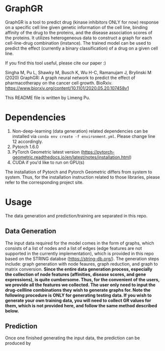 # GraphGR

GraphGR is a tool to predict drug (kinase inhibitors ONLY for now) response on a specific cell line given genetic information of the cell line, binding affinity of the drug to the proteins, and the disease association scores of the proteins. It utilizes heterogeneous data to construct a graph for each cell-line-drug combination (instance). The trained model can be used to predict the effect (currently a binary classification) of a drug on a given cell line.

If you find this tool useful, please cite our paper :)

Singha M, Pu L, Shawky M, Busch K, Wu H-C, Ramanujam J, Brylinski M (2020) GraphGR: A graph neural network to predict the effect of pharmacotherapy on the cancer cell growth. BioRxiv. https://www.biorxiv.org/content/10.1101/2020.05.20.107458v1

This README file is written by Limeng Pu.

# Dependencies

1. Non-deep-learning (data generation) related dependencies can be installed via `conda env create -f environment.yml`. Please change line 12 accordingly.
2. Pytorch 1.6.0
3. PyTorch Geometric latest version (https://pytorch-geometric.readthedocs.io/en/latest/notes/installation.html)
4. CUDA if you'd like to run on GPU(s)

The installation of Pytorch and Pytorch Geometric differs from system to system. Thus, for the installation instruction related to those libraries, please refer to the corresponding project site.

# Usage

The data generation and prediction/training are separated in this repo.

## Data Generation

The input data required for the model comes in the form of graphs, which consists of a list of nodes and a list of edges (edge features are not supported in the currently implementation), which is provided in this repo based on the STRING databse (https://string-db.org/). The generation steps include: graph generation with node feaures, graph reduction, and graph to matrix conversion. **Since the entire data generation process, especially the collection of node features (affinities, disease scores, and gene expressions), is quite cumbersome. Thus, for the convenient of the users, we provide all the features we collected. The user only need to input the drug-cellline combinations they wish to generate graphs for. Note the following procedure is ONLY for generating testing data. If you wish to generate your own training data, you will need to collect GR values for them, which is not provided here, and follow the same method described below.**

## Prediction

Once one finished generating the input data, the prediction can be produced by 
